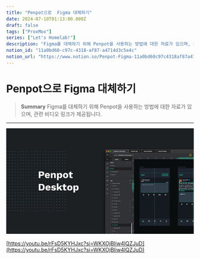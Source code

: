 ```yaml
---
title: "Penpot으로  Figma 대체하기"
date: 2024-07-10T01:13:00.000Z
draft: false
tags: ["ProxMox"]
series: ["Let's Homelab!"]
description: "Figma를 대체하기 위해 Penpot을 사용하는 방법에 대한 자료가 있으며, 관련 비디오 링크가 제공됩니다."
notion_id: "11a0bd60-c97c-4318-af87-a4714d3c5e4c"
notion_url: "https://www.notion.so/Penpot-Figma-11a0bd60c97c4318af87a4714d3c5e4c"
---
```


# Penpot으로  Figma 대체하기

> **Summary**
> Figma를 대체하기 위해 Penpot을 사용하는 방법에 대한 자료가 있으며, 관련 비디오 링크가 제공됩니다.

---

![Image](image_66aafdee77f7.png)

[https://youtu.be/rFsD5KYHJxc?si=WKXOjBliw4lQZJuD](https://youtu.be/rFsD5KYHJxc?si=WKXOjBliw4lQZJuD)

